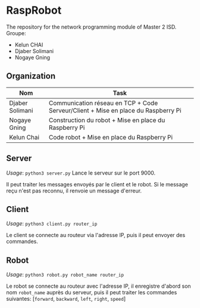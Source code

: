 # RaspRobot
The repository for the network programming module of Master 2 ISD. 
Groupe: 
* Kelun CHAI
* Djaber Solimani
* Nogaye Gning

## Organization
| Nom | Task |
| ---- | ---- |
| Djaber Solimani | Communication réseau en TCP + Code Serveur/Client + Mise en place du Raspberry Pi|
| Nogaye Gning | Construction du robot + Mise en place du Raspberry Pi |
| Kelun Chai | Code robot + Mise en place du Raspberry Pi |

## Server
*Usage*: `python3 server.py`
Lance le serveur sur le port 9000. 

Il peut traiter les messages envoyés par le client et le robot. Si le message reçu n'est pas reconnu, il renvoie un message d'erreur.
## Client
*Usage*: `python3 client.py router_ip`

Le client se connecte au routeur via l'adresse IP, puis il peut envoyer des commandes.
## Robot
*Usage*: `python3 robot.py robot_name router_ip`

Le robot se connecte au routeur avec l'adresse IP, il enregistre d'abord son nom `robot_name` auprès du serveur,
puis il peut traiter les commandes suivantes: [`forward`, `backward`, `left`, `right`, `speed`]
